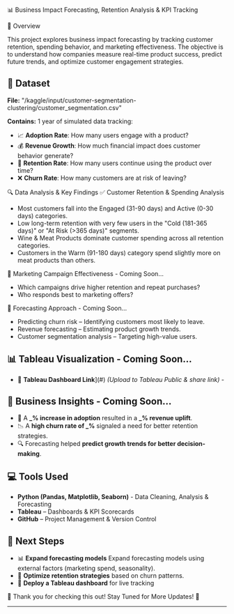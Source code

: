 📊 Business Impact Forecasting, Retention Analysis & KPI Tracking

🚀 Overview

This project explores business impact forecasting by tracking customer retention, spending behavior, and marketing effectiveness. The objective is to understand how companies measure real-time product success, predict future trends, and optimize customer engagement strategies.

## 📂 Dataset 
**File:** "/kaggle/input/customer-segmentation-clustering/customer_segmentation.csv"

**Contains:** 1 year of simulated data tracking:
  - 📈 **Adoption Rate**: How many users engage with a product?
  - 💰 **Revenue Growth**: How much financial impact does customer behavior generate?
  - 🔄 **Retention Rate**: How many users continue using the product over time?
  - ❌ **Churn Rate**: How many customers are at risk of leaving?
  
🔍 Data Analysis & Key Findings
  ✅ Customer Retention & Spending Analysis
   - Most customers fall into the Engaged (31-90 days) and Active (0-30 days) categories.
   - Low long-term retention with very few users in the "Cold (181-365 days)" or "At Risk (>365 days)" segments.
   - Wine & Meat Products dominate customer spending across all retention categories.
   - Customers in the Warm (91-180 days) category spend slightly more on meat products than others.

  📢 Marketing Campaign Effectiveness - Coming Soon...
   - Which campaigns drive higher retention and repeat purchases?
   - Who responds best to marketing offers?

  🔮 Forecasting Approach - Coming Soon...
   - Predicting churn risk – Identifying customers most likely to leave.
   - Revenue forecasting – Estimating product growth trends.
   - Customer segmentation analysis – Targeting high-value users.
 
## 📊 Tableau Visualization - Coming Soon...
- 🔗 **Tableau Dashboard Link**](#) _(Upload to Tableau Public & share link)_ -  

## 📜 Business Insights - Coming Soon...
- 📌 A **_% increase in adoption** resulted in a **_% revenue uplift**.
- 📉 A **high churn rate of _%** signaled a need for better retention strategies.
- 🔍 Forecasting helped **predict growth trends for better decision-making**.

## 💻 Tools Used
- **Python (Pandas, Matplotlib, Seaborn)** - Data Cleaning, Analysis & Forecasting
- **Tableau** – Dashboards & KPI Scorecards
- **GitHub** – Project Management & Version Control

## 📢 Next Steps 
- 📊 **Expand forecasting models** Expand forecasting models using external factors (marketing spend, seasonality).
- 🔄 **Optimize retention strategies** based on churn patterns.
- 🚀 **Deploy a Tableau dashboard** for live tracking

🚀 Thank you for checking this out! Stay Tuned for More Updates! 🚀

---